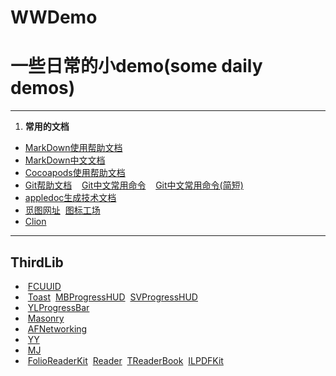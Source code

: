 # WWDemo
# 一些日常的小demo(some daily demos)
---
1. **常用的文档**
* [MarkDown使用帮助文档](http://commonmark.org/help/) 
* [MarkDown中文文档](http://www.appinn.com/markdown/#overview)
* [Cocoapods使用帮助文档](http://guides.cocoapods.org/terminal/commands.html#commands)
* [Git帮助文档](https://git-scm.com/docs)
  &nbsp; [Git中文常用命令](https://www.liaoxuefeng.com/wiki/0013739516305929606dd18361248578c67b8067c8c017b000)
  &nbsp; [Git中文常用命令(简短)](http://www.ruanyifeng.com/blog/2015/12/git-cheat-sheet.html)
* [appledoc生成技术文档](https://github.com/tomaz/appledoc/blob/master/Readme.markdown)
* [觅图网址](http://www.iconfont.cn/home/index?spm=a313x.7781069.1998910419.1.2d672ab2kTlVeF)
&nbsp;[图标工场](http://icon.wuruihong.com)
* [Clion](https://www.jetbrains.com/help/clion/quick-start-guide.html)
---

##	ThirdLib
* &nbsp;[FCUUID](https://github.com/fabiocaccamo/FCUUID)
* &nbsp;[Toast](https://github.com/scalessec/Toast)
&nbsp;[MBProgressHUD](https://github.com/jdg/MBProgressHUD)
&nbsp;[SVProgressHUD](https://github.com/SVProgressHUD/SVProgressHUD)
* &nbsp;[YLProgressBar](https://github.com/yannickl/YLProgressBar)
* &nbsp;[Masonry](https://github.com/SnapKit/Masonry)
* &nbsp;[AFNetworking](https://github.com/AFNetworking/AFNetworking)
* &nbsp;[YY](https://github.com/ibireme)
* &nbsp;[MJ](https://github.com/CoderMJLee)
* &nbsp;[FolioReaderKit](https://github.com/FolioReader/FolioReaderKit) &nbsp;[Reader](https://github.com/GGGHub/Reader) &nbsp;[TReaderBook](https://github.com/12207480/TReaderBook) &nbsp;[ILPDFKit](https://github.com/derekblair/ILPDFKit)





